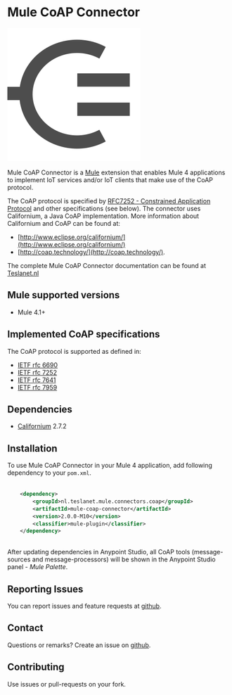 # Mule CoAP Connector
![Mule-Coap logo](icon/icon.svg)

Mule CoAP Connector is a [Mule](https://www.mulesoft.com/) extension that enables Mule 4 applications to implement IoT services and/or IoT clients that make use of the CoAP protocol. 

The CoAP protocol is specified by [RFC7252 - Constrained Application Protocol](http://tools.ietf.org/html/rfc7252) and other specifications (see below). 
The connector uses Californium, a Java CoAP implementation. More information about Californium and CoAP can be found at:

* [http://www.eclipse.org/californium/](http://www.eclipse.org/californium/)
* [http://coap.technology/](http://coap.technology/).

The complete Mule CoAP Connector documentation can be found at [Teslanet.nl](http://www.teslanet.nl)
## Mule supported versions
* Mule 4.1+

## Implemented CoAP specifications
The CoAP protocol is supported as defined in: 
* [IETF rfc 6690](https://www.rfc-editor.org/rfc/rfc6690)
* [IETF rfc 7252](https://www.rfc-editor.org/rfc/rfc7252)
* [IETF rfc 7641](https://www.rfc-editor.org/rfc/rfc7641)
* [IETF rfc 7959](https://www.rfc-editor.org/rfc/rfc7959)

## Dependencies
* [Californium](https://www.eclipse.org/californium/) 2.7.2

## Installation

To use Mule CoAP Connector in your Mule 4 application, 
add following dependency to your `pom.xml`.
```xml
  
    <dependency>
        <groupId>nl.teslanet.mule.connectors.coap</groupId>
        <artifactId>mule-coap-connector</artifactId>
        <version>2.0.0-M10</version>
        <classifier>mule-plugin</classifier>
    </dependency>
  
```
After updating dependencies in Anypoint Studio, all CoAP tools (message-sources and message-processors) will be shown in the Anypoint Studio panel - _Mule Palette_.

## Reporting Issues

You can report issues and feature requests at [github](https://github.com/teslanet-nl/mule-coap-connector/issues).

## Contact

Questions or remarks? Create an issue on [github](https://github.com/teslanet-nl/mule-coap-connector/issues).

## Contributing

Use issues or pull-requests on your fork.
